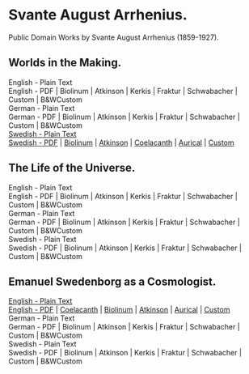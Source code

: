 # Svante August Arrhenius.

Public Domain Works by Svante August Arrhenius (1859-1927).

## Worlds in the Making.

English - Plain Text  
English - PDF | Biolinum | Atkinson | Kerkis | Fraktur | Schwabacher | Custom | B&WCustom  
German - Plain Text  
German - PDF | Biolinum | Atkinson | Kerkis | Fraktur | Schwabacher | Custom | B&WCustom  
[Swedish - Plain Text](worlds-in-making/full-text-swedish.md)  
[Swedish - PDF](https://cdn.solaranamnesis.com/SvanteArrhenius/WorldsInMaking/arrhenius_world_making_1906_swedish.pdf) | [Biolinum](https://cdn.solaranamnesis.com/SvanteArrhenius/WorldsInMaking/arrhenius_world_making_1906_swedish_biolinum.pdf) | [Atkinson](https://cdn.solaranamnesis.com/SvanteArrhenius/WorldsInMaking/arrhenius_world_making_1906_swedish_atkinson.pdf) | [Coelacanth](https://cdn.solaranamnesis.com/SvanteArrhenius/WorldsInMaking/arrhenius_world_making_1906_swedish_coelacanth.pdf) | [Aurical](https://cdn.solaranamnesis.com/SvanteArrhenius/WorldsInMaking/arrhenius_world_making_1906_swedish_aurical.pdf) | [Custom](https://cdn.solaranamnesis.com/SvanteArrhenius/WorldsInMaking/arrhenius_world_making_1906_swedish_custom.pdf)  

## The Life of the Universe.

English - Plain Text  
English - PDF | Biolinum | Atkinson | Kerkis | Fraktur | Schwabacher | Custom | B&WCustom  
German - Plain Text  
German - PDF | Biolinum | Atkinson | Kerkis | Fraktur | Schwabacher | Custom | B&WCustom  
Swedish - Plain Text  
Swedish - PDF | Biolinum | Atkinson | Kerkis | Fraktur | Schwabacher | Custom | B&WCustom  

## Emanuel Swedenborg as a Cosmologist.

[English - Plain Text](emanuel-swedenborg-cosmologist/full-text-english.md)  
[English - PDF](https://cdn.solaranamnesis.com/SvanteArrhenius/arrhenius_swedenborg_1908_english.pdf) | [Coelacanth](https://cdn.solaranamnesis.com/SvanteArrhenius/arrhenius_swedenborg_1908_english_coelacanth.pdf) | [Biolinum](https://cdn.solaranamnesis.com/SvanteArrhenius/arrhenius_swedenborg_1908_english_biolinum.pdf) | [Atkinson](https://cdn.solaranamnesis.com/SvanteArrhenius/arrhenius_swedenborg_1908_english_atkinson.pdf) | [Aurical](https://cdn.solaranamnesis.com/SvanteArrhenius/arrhenius_swedenborg_1908_english_aurical.pdf) | [Custom](https://cdn.solaranamnesis.com/SvanteArrhenius/arrhenius_swedenborg_1908_english_custom.pdf)  
German - Plain Text  
German - PDF | Biolinum | Atkinson | Kerkis | Fraktur | Schwabacher | Custom | B&WCustom  
Swedish - Plain Text  
Swedish - PDF | Biolinum | Atkinson | Kerkis | Fraktur | Schwabacher | Custom | B&WCustom  
